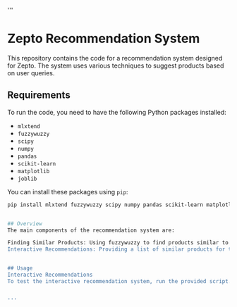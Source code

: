 '''
# Zepto Recommendation System

This repository contains the code for a recommendation system designed for Zepto. The system uses various techniques to suggest products based on user queries.

## Requirements

To run the code, you need to have the following Python packages installed:

- `mlxtend`
- `fuzzywuzzy`
- `scipy`
- `numpy`
- `pandas`
- `scikit-learn`
- `matplotlib`
- `joblib`

You can install these packages using `pip`:

```bash
pip install mlxtend fuzzywuzzy scipy numpy pandas scikit-learn matplotlib joblib


## Overview
The main components of the recommendation system are:

Finding Similar Products: Using fuzzywuzzy to find products similar to the user's query.
Interactive Recommendations: Providing a list of similar products for the user to choose from, and then generating recommendations based on the selected product.


## Usage
Interactive Recommendations
To test the interactive recommendation system, run the provided script. It will prompt you to enter a product name and will provide recommendations based on the selected product.


'''
